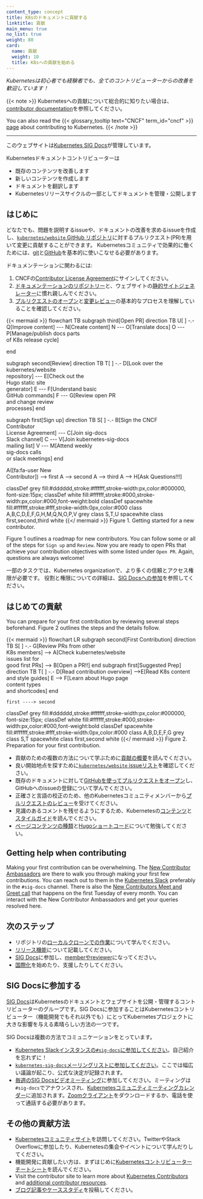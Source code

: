 ```yaml
---
content_type: concept
title: K8sのドキュメントに貢献する
linktitle: 貢献
main_menu: true
no_list: true
weight: 80
card:
  name: 貢献
  weight: 10
  title: K8sへの貢献を始める
---
```


<!-- overview -->

*Kubernetesは初心者でも経験者でも、全てのコントリビューターからの改善を歓迎しています！*

{{< note >}}
Kubernetesへの貢献について総合的に知りたい場合は、[contributor documentation](https://www.kubernetes.dev/docs/)を参照してください。

You can also read the
{{< glossary_tooltip text="CNCF" term_id="cncf" >}}
[page](https://contribute.cncf.io/contributors/projects/#kubernetes)
about contributing to Kubernetes.
{{< /note >}}

---

このウェブサイトは[Kubernetes SIG Docs](/docs/contribute/#get-involved-with-sig-docs)が管理しています。

Kubernetesドキュメントコントリビューターは

- 既存のコンテンツを改善します
- 新しいコンテンツを作成します
- ドキュメントを翻訳します
- Kubernetesリリースサイクルの一部としてドキュメントを管理・公開します

<!-- body -->

## はじめに

どなたでも、問題を説明するissueや、ドキュメントの改善を求めるissueを作成し、[`kubernetes/website` GitHub リポジトリ](https://github.com/kubernetes/website)に対するプルリクエスト(PR)を用いて変更に貢献することができます。
Kubernetesコミュニティで効果的に働くためには、[git](https://git-scm.com/)と[GitHub](https://lab.github.com/)を基本的に使いこなせる必要があります。

ドキュメンテーションに関わるには:

1. CNCFの[Contributor License Agreement](https://github.com/kubernetes/community/blob/master/CLA.md)にサインしてください。
2. [ドキュメンテーションのリポジトリー](https://github.com/kubernetes/website)と、ウェブサイトの[静的サイトジェネレーター](https://gohugo.io)に慣れ親しんでください。
3. [プルリクエストのオープン](/docs/contribute/new-content/open-a-pr/)と[変更レビュー](/ja/docs/contribute/review/reviewing-prs/)の基本的なプロセスを理解していることを確認してください。

<!-- See https://github.com/kubernetes/website/issues/28808 for live-editor URL to this figure -->
<!-- You can also cut/paste the mermaid code into the live editor at https://mermaid-js.github.io/mermaid-live-editor to play around with it -->

{{< mermaid >}}
flowchart TB
subgraph third[Open PR]
direction TB
U[ ] -.-
Q[Improve content] --- N[Create content]
N --- O[Translate docs]
O --- P[Manage/publish docs parts<br>of K8s release cycle]

end

subgraph second[Review]
direction TB
   T[ ] -.-
   D[Look over the<br>kubernetes/website<br>repository] --- E[Check out the<br>Hugo static site<br>generator]
   E --- F[Understand basic<br>GitHub commands]
   F --- G[Review open PR<br>and change review <br>processes]
end

subgraph first[Sign up]
    direction TB
    S[ ] -.-
    B[Sign the CNCF<br>Contributor<br>License Agreement] --- C[Join sig-docs<br>Slack channel]
    C --- V[Join kubernetes-sig-docs<br>mailing list]
    V --- M[Attend weekly<br>sig-docs calls<br>or slack meetings]
end

A([fa:fa-user New<br>Contributor]) --> first
A --> second
A --> third
A --> H[Ask Questions!!!]


classDef grey fill:#dddddd,stroke:#ffffff,stroke-width:px,color:#000000, font-size:15px;
classDef white fill:#ffffff,stroke:#000,stroke-width:px,color:#000,font-weight:bold
classDef spacewhite fill:#ffffff,stroke:#fff,stroke-width:0px,color:#000
class A,B,C,D,E,F,G,H,M,Q,N,O,P,V grey
class S,T,U spacewhite
class first,second,third white
{{</ mermaid >}}
Figure 1. Getting started for a new contributor.

Figure 1 outlines a roadmap for new contributors. You can follow some or all of the steps for `Sign up` and `Review`. Now you are ready to open PRs that achieve your contribution objectives with some listed under `Open PR`. Again, questions are always welcome!

一部のタスクでは、Kubernetes organizationで、より多くの信頼とアクセス権限が必要です。
役割と権限についての詳細は、[SIG Docsへの参加](/ja/docs/contribute/participate/)を参照してください。

## はじめての貢献

You can prepare for your first contribution by reviewing several steps beforehand. Figure 2 outlines the steps and the details follow.

<!-- See https://github.com/kubernetes/website/issues/28808 for live-editor URL to this figure -->
<!-- You can also cut/paste the mermaid code into the live editor at https://mermaid-js.github.io/mermaid-live-editor to play around with it -->

{{< mermaid >}}
flowchart LR
    subgraph second[First Contribution]
    direction TB
    S[ ] -.-
    G[Review PRs from other<br>K8s members] -->
    A[Check kubernetes/website<br>issues list for<br>good first PRs] --> B[Open a PR!!]
    end
    subgraph first[Suggested Prep]
    direction TB
       T[ ] -.-
       D[Read contribution overview] -->E[Read K8s content<br>and style guides]
       E --> F[Learn about Hugo page<br>content types<br>and shortcodes]
    end


    first ----> second


classDef grey fill:#dddddd,stroke:#ffffff,stroke-width:px,color:#000000, font-size:15px;
classDef white fill:#ffffff,stroke:#000,stroke-width:px,color:#000,font-weight:bold
classDef spacewhite fill:#ffffff,stroke:#fff,stroke-width:0px,color:#000
class A,B,D,E,F,G grey
class S,T spacewhite
class first,second white
{{</ mermaid >}}
Figure 2. Preparation for your first contribution.

- 貢献のための複数の方法について学ぶために[貢献の概要](/ja/docs/contribute/new-content/overview/)を読んでください。
- 良い開始地点を探すために[`kubernetes/website` issueリスト](https://github.com/kubernetes/website/issues/)を確認してください。
- 既存のドキュメントに対して[GitHubを使ってプルリクエストをオープン](/docs/contribute/new-content/open-a-pr/#changes-using-github)し、GitHubへのissueの登録について学んでください。
- 正確さと言語の校正のため、他のKubernetesコミュニティメンバーから[プルリクエストのレビュー](/docs/contribute/review/reviewing-prs/)を受けてください。
- 見識のあるコメントを残せるようにするため、Kubernetesの[コンテンツ](/ja/docs/contribute/style/content-guide/)と[スタイルガイド](/docs/contribute/style/style-guide/)を読んでください。
- [ページコンテンツの種類](/docs/contribute/style/page-content-types/)と[Hugoショートコード](/docs/contribute/style/hugo-shortcodes/)について勉強してください。

## Getting help when contributing

Making your first contribution can be overwhelming. The [New Contributor Ambassadors](https://github.com/kubernetes/website#new-contributor-ambassadors) are there to walk you through making your first few contributions. You can reach out to them in the [Kubernetes Slack](https://slack.k8s.io/) preferably in the `#sig-docs` channel. There is also the [New Contributors Meet and Greet call](https://www.kubernetes.dev/resources/calendar/) that happens on the first Tuesday of every month. You can interact with the New Contributor Ambassadors and get your queries resolved here.

## 次のステップ

- リポジトリの[ローカルクローンでの作業](/docs/contribute/new-content/open-a-pr/#fork-the-repo)について学んでください。
- [リリース機能](/docs/contribute/new-content/new-features/)について記載してください。
- [SIG Docs](/ja/docs/contribute/participate/)に参加し、[memberやreviewer](/docs/contribute/participate/roles-and-responsibilities/)になってください。
- [国際化](/ja/docs/contribute/localization/)を始めたり、支援したりしてください。

## SIG Docsに参加する

[SIG Docs](/ja/docs/contribute/participate/)はKubernetesのドキュメントとウェブサイトを公開・管理するコントリビューターのグループです。SIG Docsに参加することはKubernetesコントリビューター（機能開発でもそれ以外でも）にとってKubernetesプロジェクトに大きな影響を与える素晴らしい方法の一つです。

SIG Docsは複数の方法でコミュニケーションをとっています。

- [Kubernetes Slackインスタンスの`#sig-docs`に参加してください](https://slack.k8s.io/)。自己紹介を忘れずに！
- [`kubernetes-sig-docs`メーリングリストに参加してください](https://groups.google.com/forum/#!forum/kubernetes-sig-docs)。ここでは幅広い議論が起こり、公式な決定が記録されます。
- [毎週のSIG Docsビデオミーティング](https://github.com/kubernetes/community/tree/master/sig-docs)に参加してください。ミーティングは `#sig-docs`でアナウンスされ、[Kubernetesコミュニティミーティングカレンダー](https://calendar.google.com/calendar/embed?src=cgnt364vd8s86hr2phapfjc6uk%40group.calendar.google.com&ctz=America/Los_Angeles)に追加されます。[Zoomクライアント](https://zoom.us/download)をダウンロードするか、電話を使って通話する必要があります。

## その他の貢献方法

- [Kubernetesコミュニティサイト](/community/)を訪問してください。TwitterやStack Overflowに参加したり、Kubernetesの集会やイベントについて学んだりしてください。
- 機能開発に貢献したい方は、まずはじめに[Kubernetesコントリビューターチートシート](https://github.com/kubernetes/community/tree/master/contributors/guide/contributor-cheatsheet)を読んでください。
- Visit the contributor site to learn more about [Kubernetes Contributors](https://www.kubernetes.dev/) and [additional contributor resources](https://www.kubernetes.dev/resources/).
- [ブログ記事やケーススタディ](/docs/contribute/new-content/blogs-case-studies/)を投稿してください。
